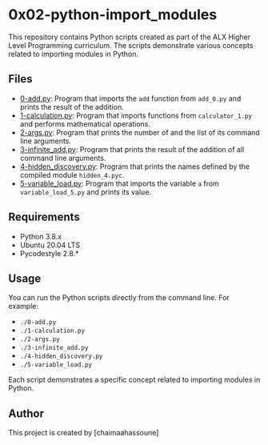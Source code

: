 # 0x02-python-import_modules

This repository contains Python scripts created as part of the ALX Higher Level Programming curriculum. The scripts demonstrate various concepts related to importing modules in Python.

## Files

* [0-add.py](./0-add.py): Program that imports the `add` function from `add_0.py` and prints the result of the addition.
* [1-calculation.py](./1-calculation.py): Program that imports functions from `calculator_1.py` and performs mathematical operations.
* [2-args.py](./2-args.py): Program that prints the number of and the list of its command line arguments.
* [3-infinite_add.py](./3-infinite_add.py): Program that prints the result of the addition of all command line arguments.
* [4-hidden_discovery.py](./4-hidden_discovery.py): Program that prints the names defined by the compiled module `hidden_4.pyc`.
* [5-variable_load.py](./5-variable_load.py): Program that imports the variable `a` from `variable_load_5.py` and prints its value.

## Requirements

* Python 3.8.x
* Ubuntu 20.04 LTS
* Pycodestyle 2.8.*

## Usage

You can run the Python scripts directly from the command line. For example:

* `./0-add.py`
* `./1-calculation.py`
* `./2-args.py`
* `./3-infinite_add.py`
* `./4-hidden_discovery.py`
* `./5-variable_load.py`

Each script demonstrates a specific concept related to importing modules in Python.

## Author

This project is created by [chaimaahassoune]
